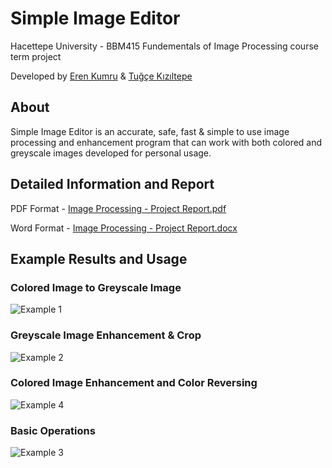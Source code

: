 # Simple Image Editor
Hacettepe University - BBM415 Fundementals of Image Processing course term project

Developed by [Eren Kumru](https://github.com/ErenKumru) & [Tuğçe Kızıltepe](https://github.com/tugcekiziltepe)

## About
Simple Image Editor is an accurate, safe, fast & simple to use image processing and enhancement program that can work with both colored and greyscale images developed for personal usage.

## Detailed Information and Report
PDF Format - [Image Processing - Project Report.pdf](https://github.com/ErenKumru/Simple-Image-Editor/files/8381496/Image.Processing.-.Project.Report.pdf)

Word Format - [Image Processing - Project Report.docx](https://github.com/ErenKumru/Simple-Image-Editor/files/8381497/Image.Processing.-.Project.Report.docx)

## Example Results and Usage
### Colored Image to Greyscale Image
![Example 1](https://user-images.githubusercontent.com/44412775/160859586-52b725ff-91ae-4933-98ba-704c858f01dd.png)

### Greyscale Image Enhancement & Crop
![Example 2](https://user-images.githubusercontent.com/44412775/160859599-bddbb804-371d-4583-82f6-892d5c2d96af.png)

### Colored Image Enhancement and Color Reversing
![Example 4](https://user-images.githubusercontent.com/44412775/160859612-6a923e51-4406-4c13-b686-4dfdfe2e6491.png)

### Basic Operations
![Example 3](https://user-images.githubusercontent.com/44412775/160859604-5acf5d9c-d741-4644-9dc8-169f39c27e52.png)
